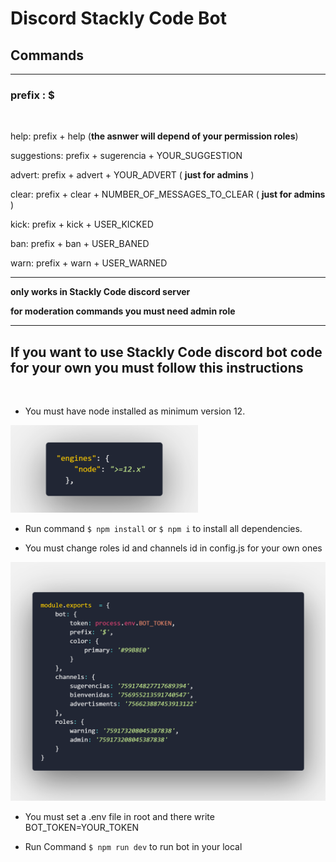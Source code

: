 # Discord Stackly Code Bot

## Commands
****

### prefix : $
<br/>

help: prefix + help (**the asnwer will depend of your permission roles**)

suggestions: prefix + sugerencia + YOUR_SUGGESTION

advert: prefix + advert + YOUR_ADVERT ( **just for admins** )

clear: prefix + clear + NUMBER_OF_MESSAGES_TO_CLEAR ( **just for admins** )

kick: prefix + kick + USER_KICKED

ban: prefix + ban + USER_BANED

warn: prefix + warn + USER_WARNED

---

**only works in Stackly Code discord server**

**for moderation commands you must need admin role**

---

## If you want to use Stackly Code discord bot code for your own you must follow this instructions

<br/>

- You must have node installed as minimum version 12.

<img src="./READMEImgs/code2.png" width="300"/>

- Run command ```$ npm install``` or ```$ npm i``` to install all dependencies.

- You must change roles id and channels id in config.js for your own ones

<img src="./READMEImgs/code.png" />

- You must set a .env file in root and there write BOT_TOKEN=YOUR_TOKEN

- Run Command ```$ npm run dev``` to run bot in your local
